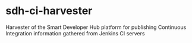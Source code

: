 # sdh-ci-harvester
Harvester of the Smart Developer Hub platform for publishing Continuous Integration information gathered from Jenkins CI servers
